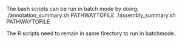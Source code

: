 The bash scripts can be run in batch mode by doing:
./annotation_summary.sh PATHWAYTOFILE
./assembly_summary.sh PATHWAYTOFILE

The R scripts need to remain in same firectory to run in batchmode. 